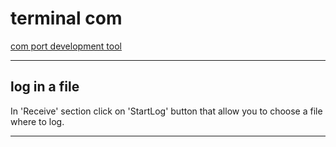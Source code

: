 # terminal com

[com port development tool](https://sites.google.com/site/terminalbpp/)

---

## log in a file

In 'Receive' section click on 'StartLog' button that allow you to choose a file where to log.

---
